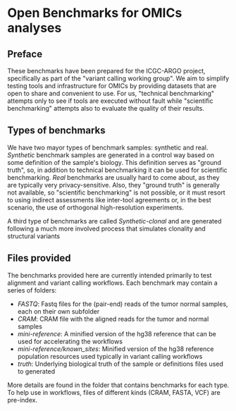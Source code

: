 Open Benchmarks for OMICs analyses
=============================

Preface
-------

These benchmarks have been prepared for the ICGC-ARGO project, specifically as
part of the "variant calling working group". We aim to simplify testing tools
and infrastructure for OMICs by providing datasets that are open to share and
convenient to use. For us, "technical benchmarking" attempts only to see if tools
are executed without fault while "scientific benchmarking" attempts also to
evaluate the quality of their results.

Types of benchmarks
-------------------

We have two mayor types of benchmark samples: synthetic and real. _Synthetic_
benchmark samples are generated in a control way based on some definition of
the sample's biology. This definition serves as "ground truth", so, in addition
to technical benchmarking it can be used for scientific benchmarking. _Real_
benchmarks are usually hard to come about, as they are typically very
privacy-sensitive. Also, they "ground truth" is generally not available, so
"scientific benchmarking" is not possible, or it must resort to using indirect
assessments like inter-tool agreements or, in the best scenario, the use of
orthogonal high-resolution experiments.

A third type of benchmarks are called *Synthetic-clonal* and are generated
following a much more involved process that simulates clonality and structural
variants 

Files provided
--------------

The benchmarks provided here are currently intended primarily to test alignment
and variant calling workflows. Each benchmark may contain a series of folders:

* *FASTQ*: Fastq files for the (pair-end) reads of the tumor normal samples, each on their own subfolder 
* *CRAM*: CRAM file with the aligned reads for the tumor and normal samples
* *mini-reference*: A minified version of the hg38 reference that can be used for accelerating the workflows
* *mini-reference/known_sites*: Minified version of the hg38 reference population resources used typically in variant calling workflows
* *truth*: Underlying biological truth of the sample or definitions files used to generated

More details are found in the folder that contains benchmarks for each type. To
help use in workflows, files of different kinds (CRAM, FASTA, VCF) are pre-index.
